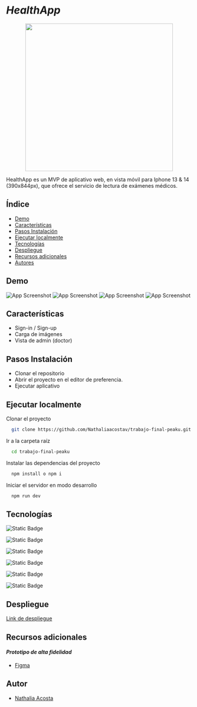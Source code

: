
# ***_HealthApp_***
<p align="center">
<img align="center" width="400px" src="https://res.cloudinary.com/dhhyc88td/image/upload/v1710967209/logolecttu_ss5zof.png">
</p>

HealthApp es un MVP de aplicativo web, en vista móvil para Iphone 13 & 14 (390x844px), que ofrece el servicio de lectura de exámenes médicos.

## Índice
- [Demo](#demo)
- [Características](#características)
- [Pasos Instalación](#pasos-instalación)
- [Ejecutar localmente](#ejecutar-localmente)
- [Tecnologías](#tecnologías)
- [Despliegue](#despliegue)
- [Recursos adicionales](#recursos-adicionales)
- [Autores](#autores)

## Demo
![App Screenshot](https://res.cloudinary.com/dhhyc88td/image/upload/v1712152574/1_1_orhitu.png)
![App Screenshot](https://res.cloudinary.com/dhhyc88td/image/upload/v1712152573/2_1_lf1857.png)
![App Screenshot](https://res.cloudinary.com/dhhyc88td/image/upload/v1712152573/4_1_vybopu.png)
![App Screenshot](https://res.cloudinary.com/dhhyc88td/image/upload/v1712152573/6_g7i0ap.png)

## Características
- Sign-in / Sign-up
- Carga de imágenes
- Vista de admin (doctor)


## Pasos Instalación
- Clonar el repositorio
- Abrir el proyecto en el editor de preferencia.
- Ejecutar aplicativo


## Ejecutar localmente

Clonar el proyecto

```bash
  git clone https://github.com/Nathaliaacostav/trabajo-final-peaku.git
```

Ir a la carpeta raíz

```bash
  cd trabajo-final-peaku
```

Instalar las dependencias del proyecto

```bash
  npm install o npm i
```

Iniciar el servidor en modo desarrollo

```bash
  npm run dev
```

## Tecnologías 

![Static Badge](https://img.shields.io/badge/React-%2300D1F7?style=for-the-badge&logo=react&logoColor=%2300D1F7&color=%23133F43)

![Static Badge](https://img.shields.io/badge/Redux-%237248B6?style=for-the-badge&logo=redux&logoColor=white&color=%237248B6)

![Static Badge](https://img.shields.io/badge/Firebase-%23FFCC30?style=for-the-badge&logo=firebase&logoColor=%23F69219&color=%23FFCC30)

![Static Badge](https://img.shields.io/badge/Sass-%23C66394?style=for-the-badge&logo=sass&logoColor=white&color=%23C66394)

![Static Badge](https://img.shields.io/badge/Tailwind-%23334155?style=for-the-badge&logo=tailwind&logoColor=%2338BDF8&color=%23334155)

![Static Badge](https://img.shields.io/badge/AntD-%23334155?style=for-the-badge&logo=ant%20design&logoColor=white&color=%23177DFE)

## Despliegue

[Link de despliegue](https://trabajo-final-peaku.vercel.app/)

## Recursos adicionales
#### _Prototipo de alta fidelidad_

- [Figma](https://www.figma.com/file/yJsi7qajtXV0S2zGtzhjii/HealthApp?type=design&node-id=0%3A1&mode=design&t=p009pwX9ppdN1KX4-1)


## Autor

- [Nathalia Acosta](https://github.com/Nathaliaacostav)

